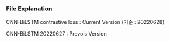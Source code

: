 ### File Explanation
CNN-BiLSTM contrastive loss : Current Version (기준 : 20220628)

CNN-BiLSTM 20220627 : Prevois Version
